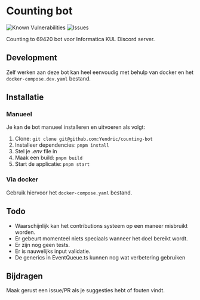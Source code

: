 # Counting bot

![Known Vulnerabilities](https://snyk.io/test/github/Yendric/counting-bot/badge.svg)
![Issues](https://img.shields.io/github/issues/Yendric/counting-bot)

Counting to 69420 bot voor Informatica KUL Discord server.

## Development

Zelf werken aan deze bot kan heel eenvoudig met behulp van docker en het `docker-compose.dev.yaml` bestand.

## Installatie

### Manueel

Je kan de bot manueel installeren en uitvoeren als volgt:

1. Clone: `git clone git@github.com:Yendric/counting-bot`
2. Installeer dependencies: `pnpm install`
3. Stel je _.env_ file in
4. Maak een build: `pnpm build`
5. Start de applicatie: `pnpm start`

### Via docker

Gebruik hiervoor het `docker-compose.yaml` bestand.

## Todo

-   Waarschijnlijk kan het contributions systeem op een maneer misbruikt worden.
-   Er gebeurt momenteel niets speciaals wanneer het doel bereikt wordt.
-   Er zijn nog geen tests.
-   Er is nauwelijks input validatie.
-   De generics in EventQueue.ts kunnen nog wat verbetering gebruiken

## Bijdragen

Maak gerust een issue/PR als je suggesties hebt of fouten vindt.
